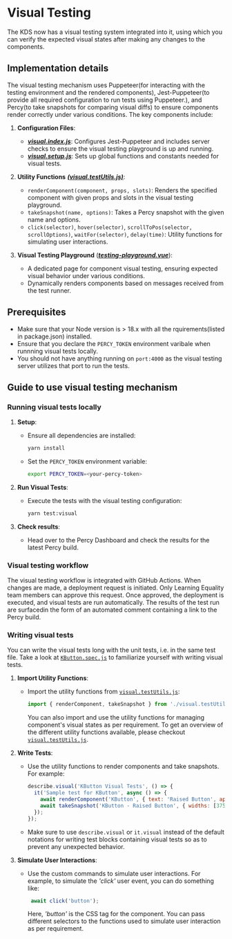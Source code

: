 # Visual Testing

The KDS now has a visual testing system integrated into it, using which you can verify the expected visual states after making any changes to the components.

## Implementation details

  The visual testing mechanism uses Puppeteer(for interacting with the testing environment and the rendered components), Jest-Puppeteer(to provide all required configuration to run tests using Puppeteer.), and Percy(to take snapshots for comparing visual diffs) to ensure components render correctly under various conditions. The key components include:

1. **Configuration Files**:
   - [***visual.index.js***](../jest.conf/visual.index.js): Configures Jest-Puppeteer and includes server checks to ensure the visual testing playground is up and running.
   - [***visual.setup.js***](../jest.conf/visual.setup.js): Sets up global functions and constants needed for visual tests.

2. **Utility Functions** [***(visual.testUtils.js)***](../jest.conf/visual.testUtils.js):
   - `renderComponent(component, props, slots)`: Renders the specified component with given props and slots in the visual testing playground.
   - `takeSnapshot(name, options)`: Takes a Percy snapshot with the given name and options.
   - `click(selector)`, `hover(selector)`, `scrollToPos(selector, scrollOptions)`, `waitFor(selector)`, `delay(time)`: Utility functions for simulating user interactions.

3. **Visual Testing Playground** ([***testing-playground.vue***](../docs/pages/testing-playground.vue)):
   - A dedicated page for component visual testing, ensuring expected visual behavior under various conditions.
   - Dynamically renders components based on messages received from the test runner.

## Prerequisites

- Make sure that your Node version is > 18.x with all the rquirements(listed in package.json) installed.
- Ensure that you declare the `PERCY_TOKEN` environment varibale when runnning visual tests locally.
- You should not have anything running on `port:4000` as the visual testing server utilizes that port to run the tests.

## Guide to use visual testing mechanism

### Running visual tests locally

1. **Setup**:
   - Ensure all dependencies are installed:

     ```bash
     yarn install
     ```

   - Set the `PERCY_TOKEN` environment variable:

     ```bash
     export PERCY_TOKEN=<your-percy-token>
     ```

2. **Run Visual Tests**:
   - Execute the tests with the visual testing configuration:

     ```bash
     yarn test:visual
     ```

3. **Check results**:
   - Head over to the Percy Dashboard and check the results for the latest Percy build.

### Visual testing workflow

  The visual testing workflow is integrated with GitHub Actions. When changes are made, a deployment request is initiated. Only Learning Equality team members can approve this request. Once approved, the deployment is executed, and visual tests are run automatically. The results of the test run are surfacedin the form of an automated comment containing a link to the Percy build.

### Writing visual tests

  You can write the visual tests long with the unit tests, i.e. in the same test file. Take a look at [`KButton.spec.js`](../lib/buttons-and-links/__tests__/KButton.spec.js) to familiarize yourself with writing visual tests.

1. **Import Utility Functions**:
   - Import the utility functions from [`visual.testUtils.js`](../jest.conf/visual.testUtils.js):

     ```javascript
     import { renderComponent, takeSnapshot } from './visual.testUtils';
     ```

     You can also import and use the utility functions for managing component's visual states as per requirement. To get an overview of the different utility functions available, please checkout [`visual.testUtils.js`](../jest.conf/visual.testUtils.js).

2. **Write Tests**:
   - Use the utility functions to render components and take snapshots. For example:

     ```javascript
     describe.visual('KButton Visual Tests', () => {
       it('Sample test for KButton', async () => {
         await renderComponent('KButton', { text: 'Raised Button', appearance: 'raised-button' });
         await takeSnapshot('KButton - Raised Button', { widths: [375, 520] });
       });
     });
     ```

   - Make sure to use `describe.visual` or `it.visual` instead of the default notations for writing test blocks containing visual tests so as to prevent any unexpected behavior.

3. **Simulate User Interactions**:
   - Use the custom commands to simulate user interactions. For example, to simulate the *'click'* user event, you can do something like:

     ```javascript
      await click('button');
     ```

     Here, *'button'* is the CSS tag for the component. You can pass different selectors to the functions used to simulate user interaction as per requirement.
